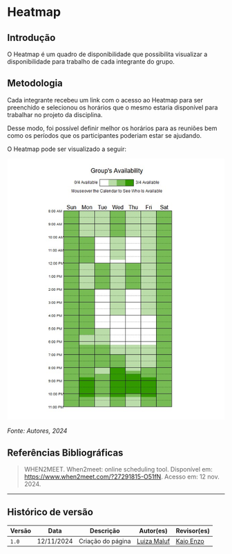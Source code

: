 # __Heatmap__

## __Introdução__

O Heatmap é um quadro de disponibilidade que possibilita visualizar a disponibilidade para trabalho de cada integrante do grupo.

## __Metodologia__

Cada integrante recebeu um link com o acesso ao Heatmap para ser preenchido e selecionou os horários que o mesmo estaria disponível para trabalhar no projeto da disciplina.

Desse modo, foi possível definir melhor os horários para as reuniões bem como os períodos que os participantes poderiam estar se ajudando.

O Heatmap pode ser visualizado a seguir:

![Heatmap](../assets/graficos/heatmap.png)

_Fonte: Autores, 2024_

## __Referências Bibliográficas__

>WHEN2MEET. When2meet: online scheduling tool. Disponível em: https://www.when2meet.com/?27291815-O51fN. Acesso em: 12 nov. 2024.


---
## Histórico de versão

| Versão |    Data    |      Descrição      |             Autor(es)                        | Revisor(es)|
|--------|------------|---------------------|----------------------------------------------|----------|
| `1.0`  | 12/11/2024 | Criação do página | [Luiza Maluf](https://github.com/LuizaMaluf) |[Kaio Enzo](https://github.com/kaioenzo)|